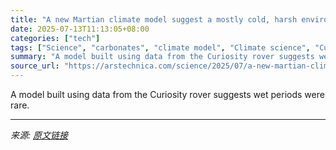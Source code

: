 ```yaml
---
title: "A new Martian climate model suggest a mostly cold, harsh environment"
date: 2025-07-13T11:13:05+08:00
categories: ["tech"]
tags: ["Science", "carbonates", "climate model", "Climate science", "Curiosity rover", "Mars", "planetary science", "rover"]
summary: "A model built using data from the Curiosity rover suggests wet periods were rare."
source_url: "https://arstechnica.com/science/2025/07/a-new-martian-climate-model-suggest-a-mostly-cold-harsh-environment/"
---
```


A model built using data from the Curiosity rover suggests wet periods were rare.

---

*来源: [原文链接](https://arstechnica.com/science/2025/07/a-new-martian-climate-model-suggest-a-mostly-cold-harsh-environment/)*
